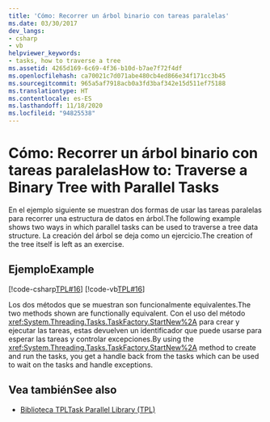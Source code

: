```yaml
---
title: 'Cómo: Recorrer un árbol binario con tareas paralelas'
ms.date: 03/30/2017
dev_langs:
- csharp
- vb
helpviewer_keywords:
- tasks, how to traverse a tree
ms.assetid: 4265d169-6c69-4f36-b10d-b7ae7f72f4df
ms.openlocfilehash: ca70021c7d071abe480cb4ed866e34f171cc3b45
ms.sourcegitcommit: 965a5af7918acb0a3fd3baf342e15d511ef75188
ms.translationtype: HT
ms.contentlocale: es-ES
ms.lasthandoff: 11/18/2020
ms.locfileid: "94825538"
---
```

# <a name="how-to-traverse-a-binary-tree-with-parallel-tasks"></a><span data-ttu-id="ff5c2-102">Cómo: Recorrer un árbol binario con tareas paralelas</span><span class="sxs-lookup"><span data-stu-id="ff5c2-102">How to: Traverse a Binary Tree with Parallel Tasks</span></span>
<span data-ttu-id="ff5c2-103">En el ejemplo siguiente se muestran dos formas de usar las tareas paralelas para recorrer una estructura de datos en árbol.</span><span class="sxs-lookup"><span data-stu-id="ff5c2-103">The following example shows two ways in which parallel tasks can be used to traverse a tree data structure.</span></span> <span data-ttu-id="ff5c2-104">La creación del árbol se deja como un ejercicio.</span><span class="sxs-lookup"><span data-stu-id="ff5c2-104">The creation of the tree itself is left as an exercise.</span></span>  
  
## <a name="example"></a><span data-ttu-id="ff5c2-105">Ejemplo</span><span class="sxs-lookup"><span data-stu-id="ff5c2-105">Example</span></span>  
 [!code-csharp[TPL#16](../../../samples/snippets/csharp/VS_Snippets_Misc/tpl/cs/tpl.cs#16)]
 [!code-vb[TPL#16](../../../samples/snippets/visualbasic/VS_Snippets_Misc/tpl/vb/treewalk.vb#16)]  
  
 <span data-ttu-id="ff5c2-106">Los dos métodos que se muestran son funcionalmente equivalentes.</span><span class="sxs-lookup"><span data-stu-id="ff5c2-106">The two methods shown are functionally equivalent.</span></span> <span data-ttu-id="ff5c2-107">Con el uso del método <xref:System.Threading.Tasks.TaskFactory.StartNew%2A> para crear y ejecutar las tareas, estas devuelven un identificador que puede usarse para esperar las tareas y controlar excepciones.</span><span class="sxs-lookup"><span data-stu-id="ff5c2-107">By using the <xref:System.Threading.Tasks.TaskFactory.StartNew%2A> method to create and run the tasks, you get a handle back from the tasks which can be used to wait on the tasks and handle exceptions.</span></span>  
  
## <a name="see-also"></a><span data-ttu-id="ff5c2-108">Vea también</span><span class="sxs-lookup"><span data-stu-id="ff5c2-108">See also</span></span>

- [<span data-ttu-id="ff5c2-109">Biblioteca TPL</span><span class="sxs-lookup"><span data-stu-id="ff5c2-109">Task Parallel Library (TPL)</span></span>](task-parallel-library-tpl.md)
